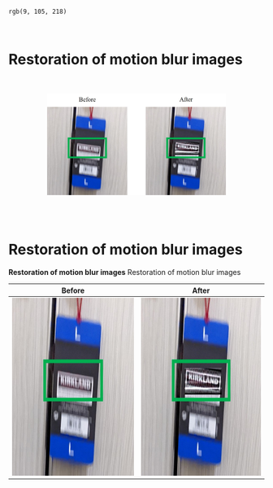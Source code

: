 
`rgb(9, 105, 218)`	
<p h1 align="center">
<br>
    <h1>Restoration of motion blur images</h1>
<br> 
</p>

<p align="center">
   <img src="Images/1_Demonstration.jpg" width="70%" height="70%">
</p>

<br>


<br>
<h1><strong>Restoration of motion blur images</strong></h1>
<strong>Restoration of motion blur images</strong>
Restoration of motion blur images
<br>





| Before      |After        |
:-------------------------:|:-------------------------:
<img src="Images/1_Before.jpg" width="350" height="350"> | <img src="Images/1_After.jpg" width="350" height="350">

  
